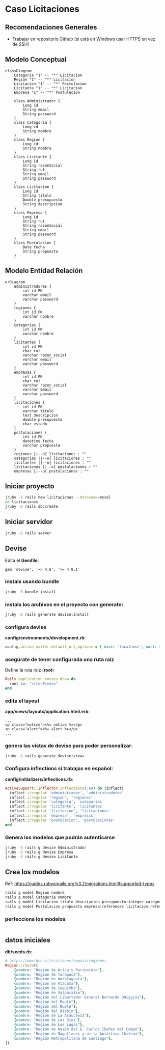 # Caso Licitaciones

## Recomendaciones Generales 

- Trabajar en repositorio Github (si está en Windows usar HTTPS en vez de SSH)

## Modelo Conceptual

```mermaid
classDiagram
    Categoria "1" -- "*" Licitacion
    Region "1" -- "*" Licitacion
    Licitacion "1" -- "*" Postulacion
    Licitante "1" -- "*" Licitacion 
    Empresa "1" -- "*" Postulacion

    class Administrador {
        Long id 
        String email 
        String password 
    }
    class Categoria {
        Long id 
        String nombre 
    }
    class Region {
        Long id 
        String nombre 
    }
    class Licitante {
        Long id 
        String razonSocial
        String rut 
        String email 
        String password
    }
    class Licitacion {
        Long id 
        String titulo
        Double presupuesto 
        String descripcion 
    }
    class Empresa {
        Long id 
        String rut 
        String razonSocial 
        String email 
        String password 
    }
    class Postulacion {
        Date fecha 
        String propuesta 
    }  
```

## Modelo Entidad Relación

```mermaid
erDiagram    
    administradores {
        int id PK
        varchar email 
        varchar password 
    }
    regiones {
        int id PK
        varchar nombre 
    }
    categorias {
        int id PK
        varchar nombre 
    }
    licitantes {
        int id PK
        char rut 
        varchar razon_social
        varchar email 
        varchar password
    }
    empresas {
        int id PK
        char rut 
        varchar razon_social
        varchar email 
        varchar password
    }
    licitaciones {
        int id PK    
        varchar titulo 
        text descripcion
        double presupuesto 
        char estado 
    }
    postulaciones {
        int id PK 
        datetime fecha
        varchar propuesta
    }
    regiones ||--o{ licitaciones : ""
    categorias ||--o{ licitaciones : ""
    licitantes ||--o{ licitaciones : ""
    licitaciones ||--o{ postulaciones : ""
    empresas ||--o{ postulaciones : ""
```

## Iniciar proyecto 

```bash
jruby -S rails new licitaciones --database=mysql 
cd licitaciones 
jruby -S rails db:create 
```

## Iniciar servidor 

```bash
jruby -S rails server 
```

## Devise 

Edita el **Gemfile**:
``` 
gem 'devise', '~> 4.8', '>= 4.8.1'
```

### instala usando **bundle**
```bash
jruby -S bundle install 
```

### instala los archivos en el proyecto con **generate**:
```bash
jruby -S rails generate devise:install
```

### configura devise

**config/environments/development.rb**:
```ruby
config.action_mailer.default_url_options = { host: 'localhost', port: 3000 }
```

### asegúrate de tener configurada una ruta raíz

Define la ruta raíz (**root**)
```ruby
Rails.application.routes.draw do
  root to: "sites#index"
end
```

### edita el layout 

**app/views/layouts/application.html.erb**:
```erb
...
<p class="notice"><%= notice %></p>
<p class="alert"><%= alert %></p>
...
```

### genera las vistas de **devise** para poder personalizar:

```bash
jruby -S rails generate devise:views
```

### Configura inflections si trabajas en **español**:

**config/initializers/inflections.rb**:
```ruby
ActiveSupport::Inflector.inflections(:en) do |inflect|
  inflect.irregular 'administrador', 'administradores'
  inflect.irregular 'region', 'regiones'
  inflect.irregular 'categoria', 'categorias'
  inflect.irregular 'licitante', 'licitantes'
  inflect.irregular 'licitacion', 'licitaciones'
  inflect.irregular 'empresa', 'empresas'
  inflect.irregular 'postulacion', 'postulaciones'
end
```

### Genera los modelos que podrán autenticarse

```bash
jruby -S rails g devise Administrador 
jruby -S rails g devise Empresa 
jruby -S rails g devise Licitante  
```


## Crea los modelos 

Ref: https://guides.rubyonrails.org/v3.2/migrations.html#supported-types

```bash
rails g model Region nombre
rails g model Categoria nombre
rails g model Licitacion titulo descripcion presupuesto:integer categoria:references licitante:references region:references 
rails g model Postulacion propuesta empresa:references licitacion:references 
```

### perfecciona los modelos 

```ruby

```

## datos iniciales 

**db/seeds.rb**:

```ruby
# https://www.bcn.cl/siit/nuestropais/regiones
Region.create([
    {nombre: "Región de Arica y Parinacota"},
    {nombre: "Región de Tarapacá"},
    {nombre: "Región de Antofagasta"},
    {nombre: "Región de Atacama"},
    {nombre: "Región de Coquimbo"},
    {nombre: "Región de Valparaíso"},
    {nombre: "Región del Libertador General Bernardo OHiggins"},
    {nombre: "Región del Maule"},
    {nombre: "Región del Ñuble"},
    {nombre: "Región del Biobío"},
    {nombre: "Región de La Araucanía"},
    {nombre: "Región de Los Ríos"},
    {nombre: "Región de Los Lagos"},
    {nombre: "Región de Aysén del G. Carlos Ibañez del Campo"},
    {nombre: "Región de Magallanes y de la Antártica Chilena"},
    {nombre: "Región Metropolitana de Santiago"},
])
```



